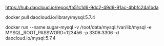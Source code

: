 https://hub.daocloud.io/repos/fa51c1d6-9dc2-49d9-91ac-4bbfc24a1bda

docker pull daocloud.io/library/mysql:5.7.4

docker run --name sugar-mysql -v /root/data/mysql:/var/lib/mysql -e MYSQL_ROOT_PASSWORD=123456 -p 3306:3306 -d daocloud.io/mysql:5.7.4